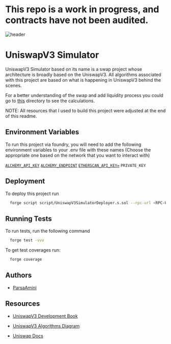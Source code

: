 # This repo is a work in progress, and contracts have not been audited.

![header](https://github.com/ParsaAminpour/DeFi__UniswapV3Simulator/assets/77713904/25f1f76c-2e7f-4aa9-a8f7-22852ae6605b)

# UniswapV3 Simulator
UniswapV3 Simulator based on its name is a swap project whose architecture is broadly based on the UniswapV3.
All algorithms associated with this project are based on what is happening in UniswapV3 behind the scenes.

For a better understanding of the swap and add liquidity process you could go to [this](https://github.com/ParsaAminpour/DeFi__UniswapV3Simulator/tree/main/algorithm-docs) directory to see the calculations.

NOTE: All resources that I used to build this project were adjusted at the end of this readme.

## Environment Variables

To run this project via foundry, you will need to add the following environment variables to your .env file with these names (Choose the appropriate one based on the network that you want to interact with)

[`ALCHEMY_API_KEY`](https://dashboard.alchemy.com/)
[`ALCHEMY_ENDPOINT`](https://dashboard.alchemy.com/)
[`ETHERSCAN_API_KEY=`](https://etherscan.io/)
`PRIVATE_KEY`


## Deployment

To deploy this project run

```bash
  forge script script/UniswapV3SimulatorDeployer.s.sol --rpc-url <RPC-URL> --broadcast --verify
```

## Running Tests

To run tests, run the following command

```bash
  forge test -vvv
```
To get test coverages run:
``` bash
  forge coverage
```

## Authors

- [ParsaAmini](https://www.github.com/ParsaAminpour)


## Resources
- [UniswapV3 Development Book](https://uniswapv3book.com/index.html)

- [UniswapV3 Algorithms Diagram](https://www.youtube.com/watch?v=WW_xRGXSr7Q&list=PLO5VPQH6OWdXp2_Nk8U7V-zh7suI05i0E&pp=iAQB)

- [Uniswap Docs](https://docs.uniswap.org/contracts/v4/overview)
